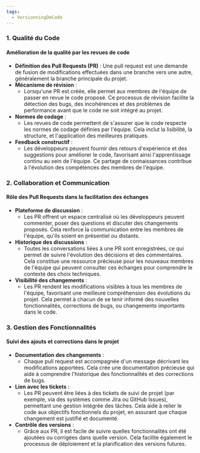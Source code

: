 ```yaml
---
tags:
  - VersionningDeCode
---
```

### 1. Qualité du Code

#### Amélioration de la qualité par les revues de code

- **Définition des Pull Requests (PR)** : Une pull request est une demande de fusion de modifications effectuées dans une branche vers une autre, généralement la branche principale du projet.
- **Mécanisme de révision** :
    - Lorsqu'une PR est créée, elle permet aux membres de l'équipe de passer en revue le code proposé. Ce processus de révision facilite la détection des bugs, des incohérences et des problèmes de performance avant que le code ne soit intégré au projet.
- **Normes de codage** :
    - Les revues de code permettent de s'assurer que le code respecte les normes de codage définies par l'équipe. Cela inclut la lisibilité, la structure, et l'application des meilleures pratiques.
- **Feedback constructif** :
    - Les développeurs peuvent fournir des retours d'expérience et des suggestions pour améliorer le code, favorisant ainsi l'apprentissage continu au sein de l'équipe. Ce partage de connaissances contribue à l'évolution des compétences des membres de l'équipe.

### 2. Collaboration et Communication

#### Rôle des Pull Requests dans la facilitation des échanges

- **Plateforme de discussion** :
    - Les PR offrent un espace centralisé où les développeurs peuvent commenter, poser des questions et discuter des changements proposés. Cela renforce la communication entre les membres de l'équipe, qu'ils soient en présentiel ou distants.
- **Historique des discussions** :
    - Toutes les conversations liées à une PR sont enregistrées, ce qui permet de suivre l'évolution des décisions et des commentaires. Cela constitue une ressource précieuse pour les nouveaux membres de l'équipe qui peuvent consulter ces échanges pour comprendre le contexte des choix techniques.
- **Visibilité des changements** :
    - Les PR rendent les modifications visibles à tous les membres de l'équipe, favorisant une meilleure compréhension des évolutions du projet. Cela permet à chacun de se tenir informé des nouvelles fonctionnalités, corrections de bugs, ou changements importants dans le code.

### 3. Gestion des Fonctionnalités

#### Suivi des ajouts et corrections dans le projet

- **Documentation des changements** :
    - Chaque pull request est accompagnée d'un message décrivant les modifications apportées. Cela crée une documentation précieuse qui aide à comprendre l'historique des fonctionnalités et des corrections de bugs.
- **Lien avec les tickets** :
    - Les PR peuvent être liées à des tickets de suivi de projet (par exemple, via des systèmes comme Jira ou GitHub Issues), permettant une gestion intégrée des tâches. Cela aide à relier le code aux objectifs fonctionnels du projet, en assurant que chaque changement est justifié et documenté.
- **Contrôle des versions** :
    - Grâce aux PR, il est facile de suivre quelles fonctionnalités ont été ajoutées ou corrigées dans quelle version. Cela facilite également le processus de déploiement et la planification des versions futures.